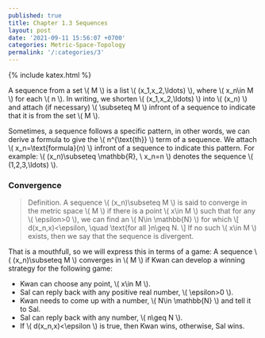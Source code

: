 ```yaml
---
published: true
title: Chapter 1.3 Sequences
layout: post
date: '2021-09-11 15:56:07 +0700'
categories: Metric-Space-Topology
permalink: '/:categories/3'
---
```

{% include katex.html %}

A sequence from a set \\( M \\) is a list \\( (x_1,x_2,\ldots) \\), where \\( x_n\in M \\) for each \\( n \\). In writing, we shorten \\( (x_1,x_2,\ldots) \\) into \\( (x_n) \\) and attach (if necessary) \\( \subseteq M \\) infront of a sequence to indicate that it is from the set \\( M \\).

Sometimes, a sequence follows a specific pattern, in other words, we can derive a formula to give the \\( n^{\text{th}} \\) term of a sequence. We attach \\( x_n=\text{formula}(n) \\) infront of a sequence to indicate this pattern. For example: \\( (x_n)\subseteq \mathbb{R}, \ x_n=n \\) denotes the sequence \\( (1,2,3,\ldots) \\).  

### Convergence

> Definition. A sequence \\( (x_n)\subseteq M \\) is said to converge in the metric space \\( M \\) if there is a point \\( x\in M \\) such that for any \\( \epsilon>0 \\), we can find an \\( N\in \mathbb{N} \\) for which
\\[ d(x_n,x)<\epsilon, \quad \text{for all }n\geq N. \\]
If no such \\( x\in M \\) exists, then we say that the sequence is divergent. 

That is a mouthfull, so we will express this in terms of a game: A sequence \\( (x_n)\subseteq M \\) converges in \\( M \\) if Kwan can develop a winning strategy for the following game:

- Kwan can choose any point, \\( x\in M \\).
- Sal can reply back with any positive real number, \\( \epsilon>0 \\).
- Kwan needs to come up with a number, \\( N\in \mathbb{N} \\) and tell it to Sal.
- Sal can reply back with any number, \\( n\geq N \\). 
- If \\( d(x_n,x)<\epsilon \\) is true, then Kwan wins, otherwise, Sal wins.


